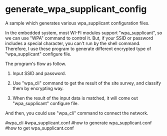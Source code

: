 # generate_wpa_supplicant_config
A sample which generates various wpa_supplicant configuration files.

In the embedded system, most WI-FI modules support "wpa_supplicant", so we can use "WPA" command to control it.
But, if your SSID or password includes a special character, you can't run by the shell command.
Therefore, I use these program to generate different encrypted type of  "wpa_supplicant" configure file.

The program's flow as follow.

1)  Input SSID and password.

2)  Use "wpa_cli" command to get the result of the site survey, and classify them by encrypting way.

3)  When the result of the input data is matched, it will come out "wpa_supplicant" configure file.

And then, you could use "wpa_cli" command to connect the network.

#wpa_cli
#wpa_supplicant.conf
#how to generate wpa_supplicant.conf
#how to get wpa_supplicant.conf
